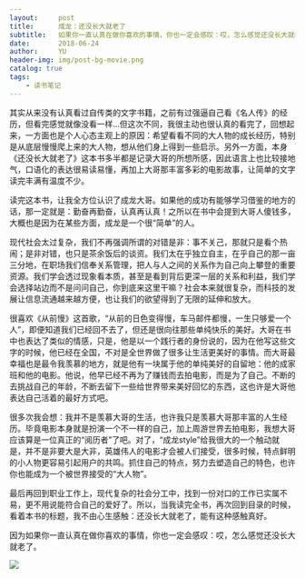 ```yaml
---
layout:     post
title:      成龙：还没长大就老了
subtitle:   如果你一直认真在做你喜欢的事情，你也一定会感叹：哎，怎么感觉还没长大就老了
date:       2018-06-24
author:     YU
header-img: img/post-bg-movie.png
catalog: true
tags:
    - 读书笔记
---
```



其实从来没有认真看过自传类的文字书籍，之前有过强逼自己看《名人传》的经历，但看完感觉就像没看一样…但这次不同，我很主动也很认真的看完了，回想起来，一方面也是个人心态主观上的原因：希望看看不同的大人物的成长经历，特别是从底层慢慢爬上来的大人物，想从他们身上得到一些启示。另外一方面，本身《还没长大就老了》这本书多半都是记录大哥的所想所感，因此语言上也比较接地气，口语化的表达很易读易懂，再加上大哥那丰富多彩的电影故事，让简单的文字读完丰满有温度不少。

读完这本书，让我全方位认识了成龙大哥。如果他的成功有能够学习借鉴的地方的话，那一定就是：勤奋再勤奋，认真再认真！之所以在书中会提到大哥人傻钱多，大概也是因为在某些方面，成龙是一个很“简单”的人。

现代社会太过复杂，我们不再强调所谓的对错是非：事不关己，那就只是看个热闹；是非对错，也只是茶余饭后的谈资。我们太在乎独立自主，在乎自己的那一亩三分地，在职场我们信奉关系管理，把人与人之间的关系作为自己向上攀登的重要资源。我们学会透过现象看本质，甚至是看到背后更深一层的关系和利益，我们学会选择站边而不是问问自己，你到底来这里干嘛？社会本来就很复杂，而科技的发展让信息流通越来越方便，也让我们的欲望得到了无限的延伸和放大。

很喜欢《从前慢》这首歌，“从前的日色变得慢，车马邮件都慢，一生只够爱一个人”，即便知道我们已经回不去了，但还是很向往那些单纯快乐的美好。大哥在书中也表达了类似的情感，只是，他是以一个践行者的身份说的，因为在他写这些文字的时候，他已经在全国，不对是全世界做了很多让生活更美好的事情。而大哥最幸福也是最令我羡慕的地方，就是他有一块属于他的单纯美好的自留地：他的成家班和他的电影。他说，他早已经不再为了赚钱而去拍电影，而是为了自己。不断的去挑战自己的年龄，不断去留下一些给世界带来美好回忆的东西，这也许是大哥他表达自己活着的最好方式吧。

很多次我会想：我并不是羡慕大哥的生活，也许我只是羡慕大哥那丰富的人生经历。毕竟电影本身就是扮演一个不一样的自己，加上周游世界去拍电影，我想大哥应该算是一位真正的“阅历者”了吧。对了，“成龙style”给我很大的一个触动就是，并不是非要大是大非，英雄伟人的电影才会被人们接受，很多时候，特点鲜明的小人物更容易引起用户的共鸣。抓住自己的特点，努力去塑造自己的特色，也许你也能成为一个被世界接受的“大人物”。

最后再回到职业工作上，现代复杂的社会分工中，找到一份对口的工作已实属不易，更不用说能符合自己的爱好了。所以，当我读完全书，再次回到目录的时候，看着本书的标题，我不由心生感触：还没长大就老了，能有这种感触真好。

因为如果你一直认真在做你喜欢的事情，你也一定会感叹：哎，怎么感觉还没长大就老了。

![](http://www.xinshaan.com/yl/201611/14/W020161114339835284592.jpg)






